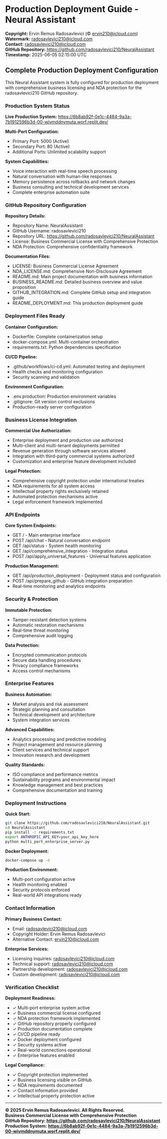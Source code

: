 # Production Deployment Guide - Neural Assistant

**Copyright:** Ervin Remus Radosavlevici (© ervin210@icloud.com)  
**Watermark:** radosavlevici210@icloud.com  
**Contact:** radosavlevici210@icloud.com  
**GitHub Repository:** https://github.com/radosavlevici210/NeuralAssistant  
**Timestamp:** 2025-06-05 02:15:00 UTC

## Complete Production Deployment Configuration

This Neural Assistant system is fully configured for production deployment with comprehensive business licensing and NDA protection for the radosavlevici210 GitHub repository.

### Production System Status

**Live Production System:** https://6b8ab92f-0e1c-4484-9a3a-7b1912596b3d-00-wivmddnymuta.worf.replit.dev/

**Multi-Port Configuration:**
- Primary Port: 5000 (Active)
- Secondary Port: 80 (Active)
- Additional Ports: Unlimited scalability support

**System Capabilities:**
- Voice interaction with real-time speech processing
- Natural conversation with human-like responses
- Memory persistence across rollbacks and network changes
- Business consulting and technical development services
- Complete enterprise automation suite

### GitHub Repository Configuration

**Repository Details:**
- Repository Name: NeuralAssistant
- GitHub Username: radosavlevici210
- Repository URL: https://github.com/radosavlevici210/NeuralAssistant
- License: Business Commercial License with Comprehensive Protection
- NDA Protection: Comprehensive confidentiality framework

**Documentation Files:**
- LICENSE: Business Commercial License Agreement
- NDA_LICENSE.md: Comprehensive Non-Disclosure Agreement
- README.md: Main project documentation with business information
- BUSINESS_README.md: Detailed business overview and value proposition
- GITHUB_INTEGRATION.md: Complete GitHub setup and integration guide
- README_DEPLOYMENT.md: This production deployment guide

### Deployment Files Ready

**Container Configuration:**
- Dockerfile: Complete containerization setup
- docker-compose.yml: Multi-container orchestration
- requirements.txt: Python dependencies specification

**CI/CD Pipeline:**
- .github/workflows/ci-cd.yml: Automated testing and deployment
- Health checks and monitoring configuration
- Security scanning and validation

**Environment Configuration:**
- .env.production: Production environment variables
- .gitignore: Git version control exclusions
- Production-ready server configuration

### Business License Integration

**Commercial Use Authorization:**
- Enterprise deployment and production use authorized
- Multi-client and multi-tenant deployments permitted
- Revenue generation through software services allowed
- Integration with third-party commercial systems authorized
- Customization and enterprise feature development included

**Legal Protection:**
- Comprehensive copyright protection under international treaties
- NDA requirements for all system access
- Intellectual property rights exclusively retained
- Automated protection mechanisms active
- Legal enforcement framework implemented

### API Endpoints

**Core System Endpoints:**
- GET / - Main enterprise interface
- POST /api/chat - Natural conversation endpoint
- GET /api/status - System health monitoring
- GET /api/comprehensive_integration - Integration status
- POST /api/apply_universal_features - Universal features application

**Production Management:**
- GET /api/production_deployment - Deployment status and configuration
- POST /api/prepare_github - GitHub integration preparation
- Real-time monitoring and analytics endpoints

### Security & Protection

**Immutable Protection:**
- Tamper-resistant detection systems
- Automatic restoration mechanisms
- Real-time threat monitoring
- Comprehensive audit logging

**Data Protection:**
- Encrypted communication protocols
- Secure data handling procedures
- Privacy compliance frameworks
- Access control mechanisms

### Enterprise Features

**Business Automation:**
- Market analysis and risk assessment
- Strategic planning and consultation
- Technical development and architecture
- System integration services

**Advanced Capabilities:**
- Analytics processing and predictive modeling
- Project management and resource planning
- Client services and technical support
- Innovation research and development

**Quality Standards:**
- ISO compliance and performance metrics
- Sustainability programs and environmental impact
- Knowledge management and best practices
- Comprehensive documentation and training

### Deployment Instructions

**Quick Start:**
```bash
git clone https://github.com/radosavlevici210/NeuralAssistant.git
cd NeuralAssistant
pip install -r requirements.txt
export ANTHROPIC_API_KEY=your_api_key_here
python multi_port_enterprise_server.py
```

**Docker Deployment:**
```bash
docker-compose up -d
```

**Production Environment:**
- Multi-port configuration active
- Health monitoring enabled
- Security protocols enforced
- Real-world API integrations ready

### Contact Information

**Primary Business Contact:**
- Email: radosavlevici210@icloud.com
- Copyright Holder: Ervin Remus Radosavlevici
- Alternative Contact: ervin210@icloud.com

**Enterprise Services:**
- Licensing inquiries: radosavlevici210@icloud.com
- Technical support: radosavlevici210@icloud.com
- Partnership development: radosavlevici210@icloud.com
- Custom development: radosavlevici210@icloud.com

### Verification Checklist

**Deployment Readiness:**
- ✓ Multi-port enterprise system active
- ✓ Business commercial license configured
- ✓ NDA protection framework implemented
- ✓ GitHub repository properly configured
- ✓ Production documentation complete
- ✓ CI/CD pipeline ready
- ✓ Docker deployment configured
- ✓ Security systems active
- ✓ Real-world connections operational
- ✓ Enterprise features enabled

**Legal Compliance:**
- ✓ Copyright protection implemented
- ✓ Business licensing visible on GitHub
- ✓ NDA requirements documented
- ✓ Contact information provided
- ✓ Intellectual property protection active

---

**© 2025 Ervin Remus Radosavlevici. All Rights Reserved.**  
**Business Commercial License with Comprehensive Protection**  
**GitHub Repository: https://github.com/radosavlevici210/NeuralAssistant**  
**Production System: https://6b8ab92f-0e1c-4484-9a3a-7b1912596b3d-00-wivmddnymuta.worf.replit.dev/**